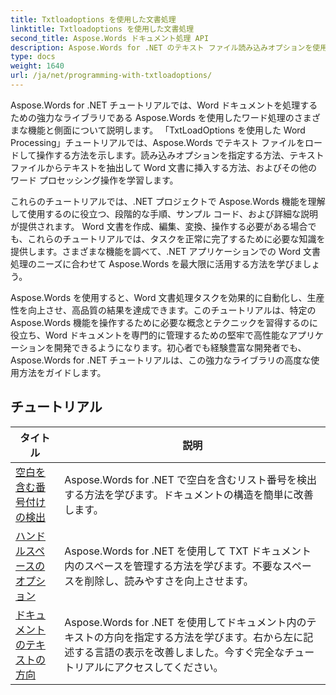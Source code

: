 ```yaml
---
title: Txtloadoptions を使用した文書処理
linktitle: Txtloadoptions を使用した文書処理
second_title: Aspose.Words ドキュメント処理 API
description: Aspose.Words for .NET のテキスト ファイル読み込みオプションを使用してプログラミングする方法を学びます。 C# のステップバイステップのチュートリアルとサンプル コードを使用して、エンコードの指定、不明な文字の無視、改行の処理などの方法を学びます。
type: docs
weight: 1640
url: /ja/net/programming-with-txtloadoptions/
---
```

Aspose.Words for .NET チュートリアルでは、Word ドキュメントを処理するための強力なライブラリである Aspose.Words を使用したワード処理のさまざまな機能と側面について説明します。 「TxtLoadOptions を使用した Word Processing」チュートリアルでは、Aspose.Words でテキスト ファイルをロードして操作する方法を示します。読み込みオプションを指定する方法、テキスト ファイルからテキストを抽出して Word 文書に挿入する方法、およびその他のワード プロセッシング操作を学習します。

これらのチュートリアルでは、.NET プロジェクトで Aspose.Words 機能を理解して使用するのに役立つ、段階的な手順、サンプル コード、および詳細な説明が提供されます。 Word 文書を作成、編集、変換、操作する必要がある場合でも、これらのチュートリアルでは、タスクを正常に完了するために必要な知識を提供します。さまざまな機能を調べて、.NET アプリケーションでの Word 文書処理のニーズに合わせて Aspose.Words を最大限に活用する方法を学びましょう。

Aspose.Words を使用すると、Word 文書処理タスクを効果的に自動化し、生産性を向上させ、高品質の結果を達成できます。このチュートリアルは、特定の Aspose.Words 機能を操作するために必要な概念とテクニックを習得するのに役立ち、Word ドキュメントを専門的に管理するための堅牢で高性能なアプリケーションを開発できるようになります。初心者でも経験豊富な開発者でも、Aspose.Words for .NET チュートリアルは、この強力なライブラリの高度な使用方法をガイドします。

 ## チュートリアル
| タイトル | 説明 |
| --- | --- |
| [空白を含む番号付けの検出](./detect-numbering-with-whitespaces/) | Aspose.Words for .NET で空白を含むリスト番号を検出する方法を学びます。ドキュメントの構造を簡単に改善します。 |
| [ハンドルスペースのオプション](./handle-spaces-options/) | Aspose.Words for .NET を使用して TXT ドキュメント内のスペースを管理する方法を学びます。不要なスペースを削除し、読みやすさを向上させます。 |
| [ドキュメントのテキストの方向](./document-text-direction/) | Aspose.Words for .NET を使用してドキュメント内のテキストの方向を指定する方法を学びます。右から左に記述する言語の表示を改善しました。今すぐ完全なチュートリアルにアクセスしてください。 |